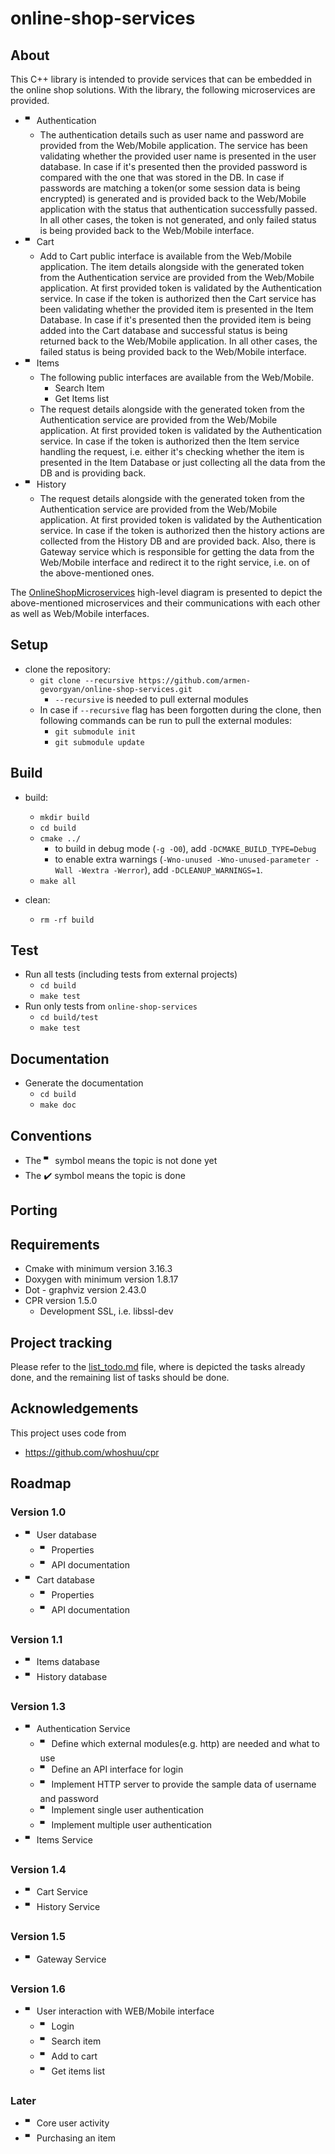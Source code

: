 # online-shop-services

## About

This C++ library is intended to provide services that can be embedded in the online shop solutions. With the library, the 
following microservices are provided.
- 🬀 Authentication
  - The authentication details such as user name and password are provided from the Web/Mobile application. The service has
  been validating whether the provided user name is presented in the user database. In case if it's presented then the
  provided password is compared with the one that was stored in the DB. In case if passwords are matching a token(or some
  session data is being encrypted) is generated and is provided back to the Web/Mobile application with the status that
  authentication successfully passed. In all other cases, the token is not generated, and only failed status is being
  provided back to the Web/Mobile interface.
- 🬀 Cart
  - Add to Cart public interface is available from the Web/Mobile application. The item details alongside with the generated
  token from the Authentication service are provided from the Web/Mobile application. At first provided token is validated
  by the Authentication service. In case if the token is authorized then the Cart service has been validating whether the
  provided item is presented in the Item Database. In case if it's presented then the provided item is being added into the
  Cart database and successful status is being returned back to the Web/Mobile application. In all other cases, the failed
  status is being provided back to the Web/Mobile interface.
- 🬀 Items
  - The following public interfaces are available from the Web/Mobile.
    - Search Item
    - Get Items list
  - The request details alongside with the generated token from the Authentication service are provided from the Web/Mobile
  application. At first provided token is validated by the Authentication service. In case if the token is authorized then
  the Item service handling the request, i.e. either it's checking whether the item is presented in the Item Database or
  just collecting all the data from the DB and is providing back.
- 🬀 History
  - The request details alongside with the generated token from the Authentication service are provided from the Web/Mobile
  application. At first provided token is validated by the Authentication service. In case if the token is authorized then
  the history actions are collected from the History DB and are provided back.
Also, there is Gateway service which is responsible for getting the data from the Web/Mobile interface and redirect it to the
right service, i.e. on of the above-mentioned ones.

The [OnlineShopMicroservices](https://github.com/armen-gevorgyan/online-shop-services/blob/master/documentation/diagrams/OnlineShopMicroservices.jpg) high-level diagram is presented to depict the above-mentioned
microservices and their communications with each other as well as Web/Mobile interfaces.

## Setup

- clone the repository:
    - `git clone --recursive https://github.com/armen-gevorgyan/online-shop-services.git`
      - `--recursive` is needed to pull external modules
    - In case if `--recursive` flag has been forgotten during the clone, then following commands can be run to pull the external modules:
      - `git submodule init`
      - `git submodule update`


## Build

- build:
    - `mkdir build`
    - `cd build`
    - `cmake ../`
      - to build in debug mode (`-g -O0`), add `-DCMAKE_BUILD_TYPE=Debug`
      - to enable extra warnings (`-Wno-unused -Wno-unused-parameter -Wall -Wextra -Werror`), add `-DCLEANUP_WARNINGS=1`.
    - `make all`

- clean:
  - `rm -rf build`

## Test

- Run all tests (including tests from external projects)
  - `cd build`
  - `make test`
- Run only tests from `online-shop-services`
  - `cd build/test`
  - `make test`

## Documentation

- Generate the documentation
  - `cd build`
  - `make doc`


## Conventions
- The 🬀 symbol means the topic is not done yet
- The ✔️ symbol means the topic is done

## Porting

## Requirements

- Cmake with minimum version 3.16.3
- Doxygen with minimum version 1.8.17
- Dot - graphviz version 2.43.0
- CPR version 1.5.0
    - Development SSL, i.e. libssl-dev

## Project tracking

Please refer to the [list_todo.md](https://github.com/armen-gevorgyan/online-shop-services/blob/master/list_todo.md) file, 
where is depicted the tasks already done, and the remaining list of tasks should be done.

## Acknowledgements

This project uses code from
- https://github.com/whoshuu/cpr
  
## Roadmap

### Version 1.0
- 🬀 User database
  - 🬀 Properties
  - 🬀 API documentation
- 🬀 Cart database
  - 🬀 Properties
  - 🬀 API documentation

### Version 1.1
- 🬀 Items database
- 🬀 History database

### Version 1.3
- 🬀 Authentication Service
    - 🬀 Define which external modules(e.g. http) are needed and what to use
    - 🬀 Define an API interface for login
    - 🬀 Implement HTTP server to provide the sample data of username and password
    - 🬀 Implement single user authentication
    - 🬀 Implement multiple user authentication
- 🬀 Items Service

### Version 1.4
- 🬀 Cart Service
- 🬀 History Service

### Version 1.5
- 🬀 Gateway Service

### Version 1.6
- 🬀 User interaction with WEB/Mobile interface
  - 🬀 Login
  - 🬀 Search item
  - 🬀 Add to cart
  - 🬀 Get items list

### Later
- 🬀 Core user activity
- 🬀 Purchasing an item
